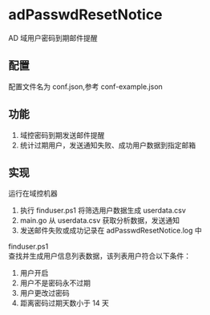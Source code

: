 # adPasswdResetNotice
AD 域用户密码到期邮件提醒  

## 配置
配置文件名为 conf.json,参考 conf-example.json

## 功能
1. 域控密码到期发送邮件提醒
2. 统计过期用户，发送通知失败、成功用户数据到指定邮箱

## 实现
运行在域控机器  
1. 执行 finduser.ps1 将筛选用户数据生成 userdata.csv
2. main.go 从 userdata.csv 获取分析数据，发送通知
3. 发送邮件失败或成功记录在 adPasswdResetNotice.log 中

finduser.ps1  
查找并生成用户信息列表数据，该列表用户符合以下条件：  
1. 用户开启  
2. 用户不是密码永不过期
3. 用户更改过密码
4. 距离密码过期天数小于 14 天






